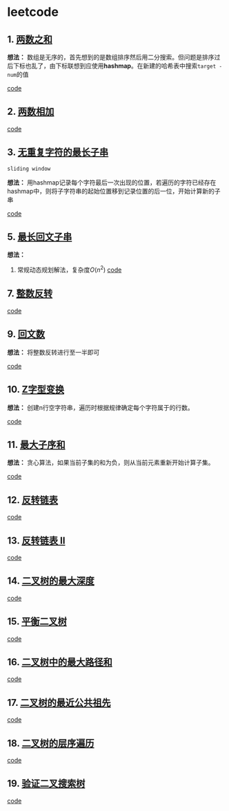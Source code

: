 # leetcode

## 1. [两数之和](https://leetcode-cn.com/problems/two-sum/)

**想法：**
数组是无序的，首先想到的是数组排序然后用二分搜索。但问题是排序过后下标也乱了，由下标联想到应使用**hashmap**。在新建的哈希表中搜索`target - num`的值

[code](https://github.com/Nipengwei/algorithm/blob/master/leetcode/code1.py)

## 2. [两数相加](https://leetcode-cn.com/problems/add-two-numbers/)

[code](https://github.com/Nipengwei/algorithm/blob/master/leetcode/code2.py)

## 3. [无重复字符的最长子串](https://leetcode-cn.com/problems/longest-substring-without-repeating-characters/)
`sliding window`

**想法：**
用hashmap记录每个字符最后一次出现的位置，若遍历的字符已经存在hashmap中，则将子字符串的起始位置移到记录位置的后一位，开始计算新的子串

[code](https://github.com/Nipengwei/algorithm/blob/master/leetcode/code3.py)

## 5. [最长回文子串](https://leetcode-cn.com/problems/longest-palindromic-substring/submissions/)

**想法：**
1. 常规动态规划解法，复杂度$O(n^2)$
[code](https://github.com/Nipengwei/algorithm/blob/master/leetcode/code5.py)

## 7. [整数反转](https://leetcode-cn.com/problems/reverse-integer/submissions/)

[code](https://github.com/Nipengwei/algorithm/blob/master/leetcode/code7.py)

## 9. [回文数](https://leetcode-cn.com/problems/palindrome-number/)

**想法：**
将整数反转进行至一半即可

[code](https://github.com/Nipengwei/algorithm/blob/master/leetcode/code9.py)

## 10. [Z字型变换](https://leetcode-cn.com/problems/zigzag-conversion/)

**想法：**
创建n行空字符串，遍历时根据规律确定每个字符属于的行数。

[code](https://github.com/Nipengwei/algorithm/blob/master/leetcode/code10.py)

## 11. [最大子序和](https://leetcode-cn.com/problems/maximum-subarray/)

**想法：**
贪心算法，如果当前子集的和为负，则从当前元素重新开始计算子集。

[code](https://github.com/Nipengwei/algorithm/blob/master/leetcode/code11.py)

## 12. [反转链表](https://leetcode-cn.com/problems/reverse-linked-list/)

[code](https://github.com/Nipengwei/algorithm/blob/master/leetcode/code12.py)

## 13. [反转链表 II](https://leetcode-cn.com/problems/reverse-linked-list-ii/)

[code](https://github.com/Nipengwei/algorithm/blob/master/leetcode/code13.py)

## 14. [二叉树的最大深度](https://leetcode-cn.com/problems/maximum-depth-of-binary-tree/)

[code](https://github.com/Nipengwei/algorithm/blob/master/leetcode/104.二叉树的最大深度.js)

## 15. [平衡二叉树](https://leetcode-cn.com/problems/balanced-binary-tree/)

[code](https://github.com/Nipengwei/algorithm/blob/master/leetcode/110.平衡二叉树.js)

## 16. [二叉树中的最大路径和](https://leetcode-cn.com/problems/binary-tree-maximum-path-sum/)

[code](https://github.com/Nipengwei/algorithm/blob/master/leetcode/124.二叉树中的最大路径和.js)

## 17. [二叉树的最近公共祖先](https://leetcode-cn.com/problems/lowest-common-ancestor-of-a-binary-tree/)

[code](https://github.com/Nipengwei/algorithm/blob/master/leetcode/236.二叉树的最近公共祖先.js)

## 18. [二叉树的层序遍历](https://leetcode-cn.com/problems/binary-tree-level-order-traversal/)

[code](https://github.com/Nipengwei/algorithm/blob/master/leetcode/102.二叉树的层序遍历.js)

## 19. [验证二叉搜索树](https://leetcode-cn.com/problems/validate-binary-search-tree/)

[code](https://github.com/Nipengwei/algorithm/blob/master/leetcode/98.验证二叉搜索树.js)